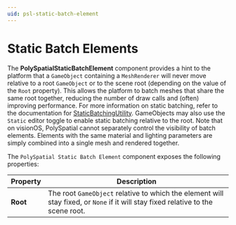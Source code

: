 ```yaml
---
uid: psl-static-batch-element
---
```

# Static Batch Elements

The **PolySpatialStaticBatchElement** component provides a hint to the platform that a `GameObject` containing a `MeshRenderer` will never move relative to a root `GameObject` or to the scene root (depending on the value of the `Root` property).  This allows the platform to batch meshes that share the same root together, reducing the number of draw calls and (often) improving performance.  For more information on static batching, refer to the documentation for [StaticBatchingUtility](https://docs.unity3d.com/ScriptReference/StaticBatchingUtility.html).  GameObjects may also use the `Static` editor toggle to enable static batching relative to the root.  Note that on visionOS, PolySpatial cannot separately control the visibility of batch elements.  Elements with the same material and lighting parameters are simply combined into a single mesh and rendered together.

The `PolySpatial Static Batch Element` component exposes the following properties:

| **Property** | **Description** |
| --- | --- |
| **Root** | The root `GameObject` relative to which the element will stay fixed, or `None` if it will stay fixed relative to the scene root. |